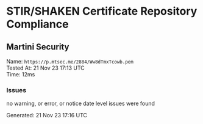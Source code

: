 # STIR/SHAKEN Certificate Repository Compliance

## Martini Security

Name: `https://p.mtsec.me/2884/Ww8dTmxTcowb.pem`\
Tested At: 21 Nov 23 17:13 UTC\
Time: 12ms

### Issues

no warning, or error, or notice date level issues were found

Generated: 21 Nov 23 17:16 UTC
